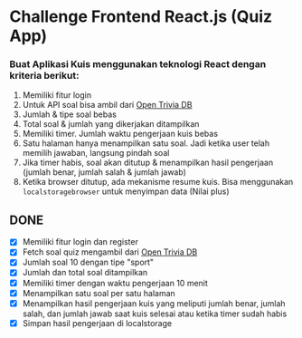 # Challenge Frontend React.js (Quiz App)

### Buat Aplikasi Kuis menggunakan teknologi React dengan kriteria berikut:
1. Memiliki fitur login
2. Untuk API soal bisa ambil dari [Open Trivia DB](https://opentdb.com/)
3. Jumlah & tipe soal bebas
4. Total soal & jumlah yang dikerjakan ditampilkan
5. Memiliki timer. Jumlah waktu pengerjaan kuis bebas
6. Satu halaman hanya menampilkan satu soal. Jadi ketika user telah memilih jawaban, langsung pindah soal
7. Jika timer habis, soal akan ditutup & menampilkan hasil pengerjaan (jumlah benar, jumlah salah & jumlah jawab)
8. Ketika browser ditutup, ada mekanisme resume kuis. Bisa menggunakan `localstoragebrowser` untuk menyimpan data (Nilai plus)

## DONE
- [x] Memiliki fitur login dan register
- [x] Fetch soal quiz mengambil dari [Open Trivia DB](https://opentdb.com/)
- [x] Jumlah soal 10 dengan tipe "sport"
- [x] Jumlah dan total soal ditampilkan
- [x] Memiliki timer dengan waktu pengerjaan 10 menit
- [x] Menampilkan satu soal per satu halaman
- [x] Menampilkan hasil pengerjaan kuis yang meliputi jumlah benar, jumlah salah, dan jumlah jawab saat kuis selesai atau ketika timer sudah habis
- [x] Simpan hasil pengerjaan di localstorage
